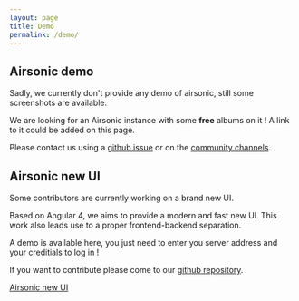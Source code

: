 ```yaml
---
layout: page
title: Demo
permalink: /demo/
---
```

## Airsonic demo

Sadly, we currently don't provide any demo of airsonic, still some screenshots are available.

We are looking for an Airsonic instance with some __free__ albums on it ! A link to it could be added on this page.

Please contact us using a [github issue](https://github.com/airsonic/airsonic/issues) or on the [community channels](/contribute/#wanna-ask-discuss-about-airsonic-).


## Airsonic new UI

Some contributors are currently working on a brand new UI.

Based on Angular 4, we aims to provide a modern and fast new UI. This work also leads use to a proper frontend-backend separation.

A demo is available here, you just need to enter you server address and your creditials to log in !

If you want to contribute please come to our [github repository](https://github.com/airsonic/airsonic-ui).

<a href="/airsonic-ui/" class="button button-primary full-width">Airsonic new UI</a>
